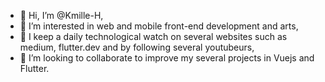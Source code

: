 - 👋 Hi, I’m @Kmille-H,
- 👀 I’m interested in web and mobile front-end development and arts,
- 🌱 I keep a daily technological watch on several websites such as medium, flutter.dev and by following several youtubeurs,
- 💞️ I’m looking to collaborate to improve my several projects in Vuejs and Flutter.
